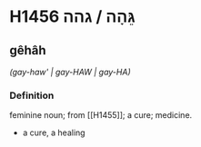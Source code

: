 # H1456 גֵּהָה / גהה

## gêhâh

_(gay-haw' | ɡay-HAW | ɡay-HA)_

### Definition

feminine noun; from [[H1455]]; a cure; medicine.

- a cure, a healing
